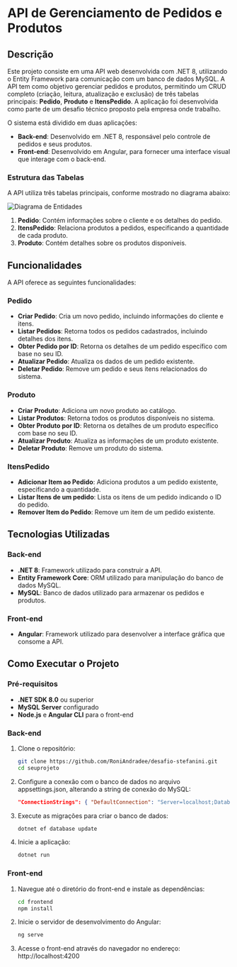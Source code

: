 # API de Gerenciamento de Pedidos e Produtos

## Descrição

Este projeto consiste em uma API web desenvolvida com .NET 8, utilizando o Entity Framework para comunicação com um banco de dados MySQL. A API tem como objetivo gerenciar pedidos e produtos, permitindo um CRUD completo (criação, leitura, atualização e exclusão) de três tabelas principais: **Pedido**, **Produto** e **ItensPedido**. A aplicação foi desenvolvida como parte de um desafio técnico proposto pela empresa onde trabalho.

O sistema está dividido em duas aplicações:
- **Back-end**: Desenvolvido em .NET 8, responsável pelo controle de pedidos e seus produtos.
- **Front-end**: Desenvolvido em Angular, para fornecer uma interface visual que interage com o back-end.

### Estrutura das Tabelas

A API utiliza três tabelas principais, conforme mostrado no diagrama abaixo:

![Diagrama de Entidades](https://i.imgur.com/CPgQ92X.png)

1. **Pedido**: Contém informações sobre o cliente e os detalhes do pedido.
2. **ItensPedido**: Relaciona produtos a pedidos, especificando a quantidade de cada produto.
3. **Produto**: Contém detalhes sobre os produtos disponíveis.

## Funcionalidades

A API oferece as seguintes funcionalidades:

### Pedido
- **Criar Pedido**: Cria um novo pedido, incluindo informações do cliente e itens.
- **Listar Pedidos**: Retorna todos os pedidos cadastrados, incluindo detalhes dos itens.
- **Obter Pedido por ID**: Retorna os detalhes de um pedido específico com base no seu ID.
- **Atualizar Pedido**: Atualiza os dados de um pedido existente.
- **Deletar Pedido**: Remove um pedido e seus itens relacionados do sistema.

### Produto
- **Criar Produto**: Adiciona um novo produto ao catálogo.
- **Listar Produtos**: Retorna todos os produtos disponíveis no sistema.
- **Obter Produto por ID**: Retorna os detalhes de um produto específico com base no seu ID.
- **Atualizar Produto**: Atualiza as informações de um produto existente.
- **Deletar Produto**: Remove um produto do sistema.

### ItensPedido
- **Adicionar Item ao Pedido**: Adiciona produtos a um pedido existente, especificando a quantidade.
- **Listar Itens de um pedido**: Lista os itens de um pedido indicando o ID do pedido.
- **Remover Item do Pedido**: Remove um item de um pedido existente.

## Tecnologias Utilizadas

### Back-end
- **.NET 8**: Framework utilizado para construir a API.
- **Entity Framework Core**: ORM utilizado para manipulação do banco de dados MySQL.
- **MySQL**: Banco de dados utilizado para armazenar os pedidos e produtos.

### Front-end
- **Angular**: Framework utilizado para desenvolver a interface gráfica que consome a API.

## Como Executar o Projeto

### Pré-requisitos
- **.NET SDK 8.0** ou superior
- **MySQL Server** configurado
- **Node.js** e **Angular CLI** para o front-end

### Back-end
1. Clone o repositório:
   ```bash
   git clone https://github.com/RoniAndradee/desafio-stefanini.git
   cd seuprojeto

2. Configure a conexão com o banco de dados no arquivo appsettings.json, alterando a string de conexão do MySQL:
   ```json
   "ConnectionStrings": { "DefaultConnection": "Server=localhost;Database=seubanco;User Id=seuusuario;Password=suasenha;" }

3. Execute as migrações para criar o banco de dados:
   ```bash
   dotnet ef database update
   ```

4. Inicie a aplicação:
   ```bash
   dotnet run
   ```

### Front-end

1. Navegue até o diretório do front-end e instale as dependências:

   ```bash
   cd frontend
   npm install
   ```

2. Inicie o servidor de desenvolvimento do Angular:

   ```bash
   ng serve
   ```

3. Acesse o front-end através do navegador no endereço:
   http://localhost:4200
